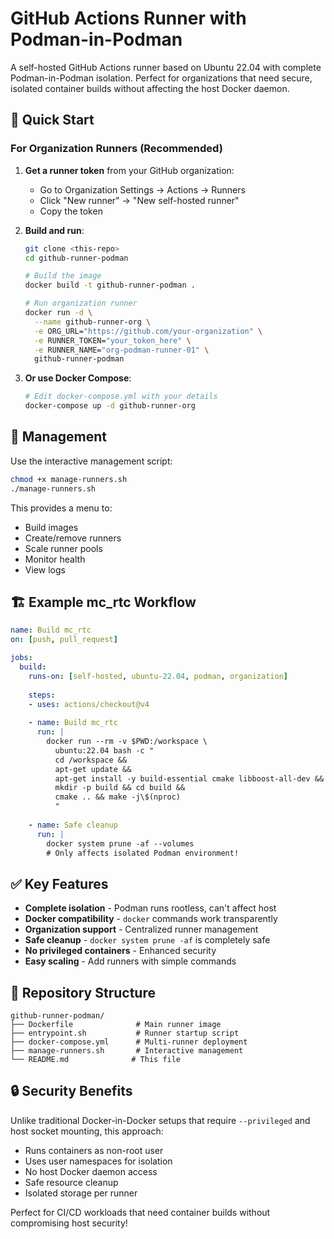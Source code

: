 # GitHub Actions Runner with Podman-in-Podman

A self-hosted GitHub Actions runner based on Ubuntu 22.04 with complete Podman-in-Podman isolation. Perfect for organizations that need secure, isolated container builds without affecting the host Docker daemon.

## 🚀 Quick Start

### For Organization Runners (Recommended)

1. **Get a runner token** from your GitHub organization:
   - Go to Organization Settings → Actions → Runners
   - Click "New runner" → "New self-hosted runner"
   - Copy the token

2. **Build and run**:
   ```bash
   git clone <this-repo>
   cd github-runner-podman
   
   # Build the image
   docker build -t github-runner-podman .
   
   # Run organization runner
   docker run -d \
     --name github-runner-org \
     -e ORG_URL="https://github.com/your-organization" \
     -e RUNNER_TOKEN="your_token_here" \
     -e RUNNER_NAME="org-podman-runner-01" \
     github-runner-podman
   ```

3. **Or use Docker Compose**:
   ```bash
   # Edit docker-compose.yml with your details
   docker-compose up -d github-runner-org
   ```

## 🔧 Management

Use the interactive management script:

```bash
chmod +x manage-runners.sh
./manage-runners.sh
```

This provides a menu to:
- Build images
- Create/remove runners  
- Scale runner pools
- Monitor health
- View logs

## 🏗️ Example mc_rtc Workflow

```yaml
name: Build mc_rtc
on: [push, pull_request]

jobs:
  build:
    runs-on: [self-hosted, ubuntu-22.04, podman, organization]
    
    steps:
    - uses: actions/checkout@v4
    
    - name: Build mc_rtc
      run: |
        docker run --rm -v $PWD:/workspace \
          ubuntu:22.04 bash -c "
          cd /workspace && 
          apt-get update && 
          apt-get install -y build-essential cmake libboost-all-dev && 
          mkdir -p build && cd build && 
          cmake .. && make -j\$(nproc)
          "
    
    - name: Safe cleanup
      run: |
        docker system prune -af --volumes
        # Only affects isolated Podman environment!
```

## ✅ Key Features

- **Complete isolation** - Podman runs rootless, can't affect host
- **Docker compatibility** - `docker` commands work transparently  
- **Organization support** - Centralized runner management
- **Safe cleanup** - `docker system prune -af` is completely safe
- **No privileged containers** - Enhanced security
- **Easy scaling** - Add runners with simple commands

## 📁 Repository Structure

```
github-runner-podman/
├── Dockerfile              # Main runner image
├── entrypoint.sh           # Runner startup script
├── docker-compose.yml      # Multi-runner deployment
├── manage-runners.sh       # Interactive management
└── README.md              # This file
```

## 🔒 Security Benefits

Unlike traditional Docker-in-Docker setups that require `--privileged` and host socket mounting, this approach:

- Runs containers as non-root user
- Uses user namespaces for isolation
- No host Docker daemon access
- Safe resource cleanup
- Isolated storage per runner

Perfect for CI/CD workloads that need container builds without compromising host security!
